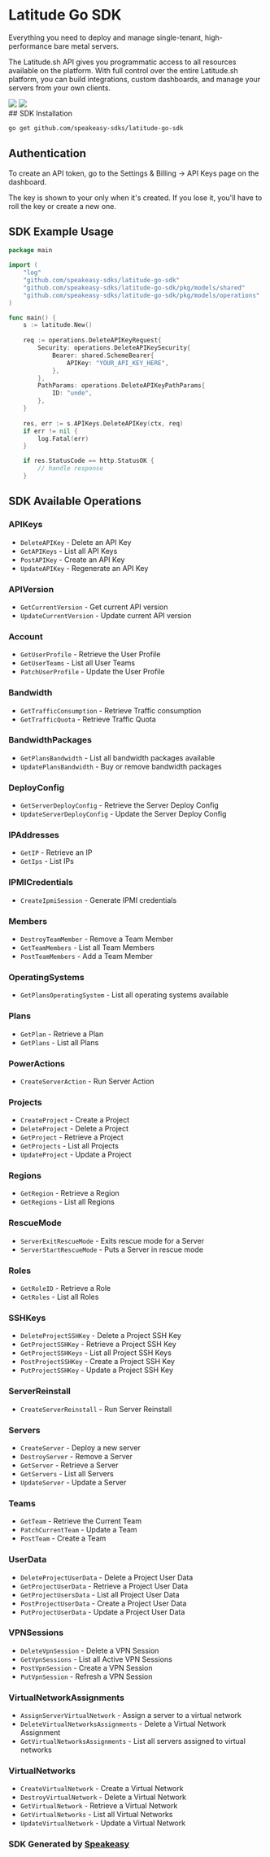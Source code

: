 # Latitude Go SDK

Everything you need to deploy and manage single-tenant, high-performance bare metal servers.

The Latitude.sh API gives you programmatic access to all resources available on the platform. With full control over the entire Latitude.sh platform, you can build integrations, custom dashboards, and manage your servers from your own clients.

<div align="left">
   <a href="https://github.com/speakeasy-sdks/latitude-go-sdk/actions"><img src="https://img.shields.io/github/actions/workflow/status/speakeasy-sdks/latitude-go-sdk/speakeasy_sdk_generation.yml?style=for-the-badge" /></a>
   <a href="https://docs.latitude.sh/reference/summary"><img src="https://img.shields.io/static/v1?label=Docs&message=API Ref&color=000&style=for-the-badge" /></a>
</div>
<!-- Start SDK Installation -->
## SDK Installation

```bash
go get github.com/speakeasy-sdks/latitude-go-sdk
```
<!-- End SDK Installation -->
## Authentication

To create an API token, go to the Settings & Billing → API Keys page on the dashboard.

The key is shown to your only when it's created. If you lose it, you'll have to roll the key or create a new one.


## SDK Example Usage
<!-- Start SDK Example Usage -->
```go
package main

import (
    "log"
    "github.com/speakeasy-sdks/latitude-go-sdk"
    "github.com/speakeasy-sdks/latitude-go-sdk/pkg/models/shared"
    "github.com/speakeasy-sdks/latitude-go-sdk/pkg/models/operations"
)

func main() {
    s := latitude.New()
    
    req := operations.DeleteAPIKeyRequest{
        Security: operations.DeleteAPIKeySecurity{
            Bearer: shared.SchemeBearer{
                APIKey: "YOUR_API_KEY_HERE",
            },
        },
        PathParams: operations.DeleteAPIKeyPathParams{
            ID: "unde",
        },
    }
    
    res, err := s.APIKeys.DeleteAPIKey(ctx, req)
    if err != nil {
        log.Fatal(err)
    }

    if res.StatusCode == http.StatusOK {
        // handle response
    }
```
<!-- End SDK Example Usage -->

<!-- Start SDK Available Operations -->
## SDK Available Operations


### APIKeys

* `DeleteAPIKey` - Delete an API Key
* `GetAPIKeys` - List all API Keys
* `PostAPIKey` - Create an API Key
* `UpdateAPIKey` - Regenerate an API Key

### APIVersion

* `GetCurrentVersion` - Get current API version
* `UpdateCurrentVersion` - Update current API version

### Account

* `GetUserProfile` - Retrieve the User Profile
* `GetUserTeams` - List all User Teams
* `PatchUserProfile` - Update the User Profile

### Bandwidth

* `GetTrafficConsumption` - Retrieve Traffic consumption
* `GetTrafficQuota` - Retrieve Traffic Quota

### BandwidthPackages

* `GetPlansBandwidth` - List all bandwidth packages available
* `UpdatePlansBandwidth` - Buy or remove bandwidth packages

### DeployConfig

* `GetServerDeployConfig` - Retrieve the Server Deploy Config
* `UpdateServerDeployConfig` - Update the Server Deploy Config

### IPAddresses

* `GetIP` - Retrieve an IP
* `GetIps` - List IPs

### IPMICredentials

* `CreateIpmiSession` - Generate IPMI credentials

### Members

* `DestroyTeamMember` - Remove a Team Member
* `GetTeamMembers` - List all Team Members
* `PostTeamMembers` - Add a Team Member

### OperatingSystems

* `GetPlansOperatingSystem` - List all operating systems available

### Plans

* `GetPlan` - Retrieve a Plan
* `GetPlans` - List all Plans

### PowerActions

* `CreateServerAction` - Run Server Action

### Projects

* `CreateProject` - Create a Project
* `DeleteProject` - Delete a Project
* `GetProject` - Retrieve a Project
* `GetProjects` - List all Projects
* `UpdateProject` - Update a Project

### Regions

* `GetRegion` - Retrieve a Region
* `GetRegions` - List all Regions

### RescueMode

* `ServerExitRescueMode` - Exits rescue mode for a Server
* `ServerStartRescueMode` - Puts a Server in rescue mode

### Roles

* `GetRoleID` - Retrieve a Role
* `GetRoles` - List all Roles

### SSHKeys

* `DeleteProjectSSHKey` - Delete a Project SSH Key
* `GetProjectSSHKey` - Retrieve a Project SSH Key
* `GetProjectSSHKeys` - List all Project SSH Keys
* `PostProjectSSHKey` - Create a Project SSH Key
* `PutProjectSSHKey` - Update a Project SSH Key

### ServerReinstall

* `CreateServerReinstall` - Run Server Reinstall

### Servers

* `CreateServer` - Deploy a new server
* `DestroyServer` - Remove a Server
* `GetServer` - Retrieve a Server
* `GetServers` - List all Servers
* `UpdateServer` - Update a Server

### Teams

* `GetTeam` - Retrieve the Current Team
* `PatchCurrentTeam` - Update a Team
* `PostTeam` - Create a Team

### UserData

* `DeleteProjectUserData` - Delete a Project User Data
* `GetProjectUserData` - Retrieve a Project User Data
* `GetProjectUsersData` - List all Project User Data
* `PostProjectUserData` - Create a Project User Data
* `PutProjectUserData` - Update a Project User Data

### VPNSessions

* `DeleteVpnSession` - Delete a VPN Session
* `GetVpnSessions` - List all Active VPN Sessions
* `PostVpnSession` - Create a VPN Session
* `PutVpnSession` - Refresh a VPN Session

### VirtualNetworkAssignments

* `AssignServerVirtualNetwork` - Assign a server to a virtual network
* `DeleteVirtualNetworksAssignments` - Delete a Virtual Network Assignment
* `GetVirtualNetworksAssignments` - List all servers assigned to virtual networks

### VirtualNetworks

* `CreateVirtualNetwork` - Create a Virtual Network
* `DestroyVirtualNetwork` - Delete a Virtual Network
* `GetVirtualNetwork` - Retrieve a Virtual Network
* `GetVirtualNetworks` - List all Virtual Networks
* `UpdateVirtualNetwork` - Update a Virtual Network
<!-- End SDK Available Operations -->

### SDK Generated by [Speakeasy](https://docs.speakeasyapi.dev/docs/using-speakeasy/client-sdks)
